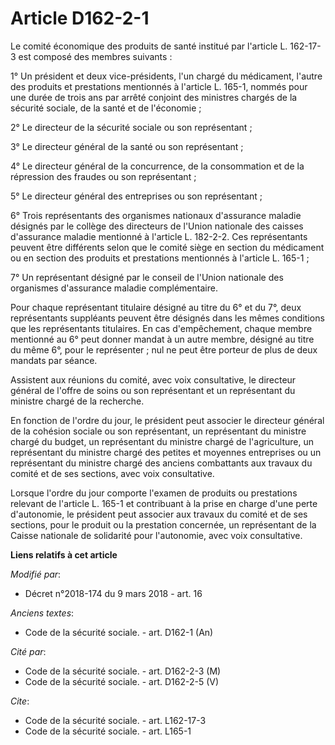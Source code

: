 # Article D162-2-1

Le comité économique des produits de santé institué par l'article L. 162-17-3 est composé des membres suivants :

1° Un président et deux vice-présidents, l'un chargé du médicament, l'autre des produits et prestations mentionnés à
l'article L. 165-1, nommés pour une durée de trois ans par arrêté conjoint des ministres chargés de la sécurité sociale, de
la santé et de l'économie ;

2° Le directeur de la sécurité sociale ou son représentant ;

3° Le directeur général de la santé ou son représentant ;

4° Le directeur général de la concurrence, de la consommation et de la répression des fraudes ou son représentant ;

5° Le directeur général des entreprises ou son représentant ;

6° Trois représentants des organismes nationaux d'assurance maladie désignés par le collège des directeurs de l'Union
nationale des caisses d'assurance maladie mentionné à l'article L. 182-2-2. Ces représentants peuvent être différents selon
que le comité siège en section du médicament ou en section des produits et prestations mentionnés à l'article L. 165-1 ;

7° Un représentant désigné par le conseil de l'Union nationale des organismes d'assurance maladie complémentaire.

Pour chaque représentant titulaire désigné au titre du 6° et du 7°, deux représentants suppléants peuvent être désignés dans
les mêmes conditions que les représentants titulaires. En cas d'empêchement, chaque membre mentionné au 6° peut donner mandat
à un autre membre, désigné au titre du même 6°, pour le représenter ; nul ne peut être porteur de plus de deux mandats par
séance.

Assistent aux réunions du comité, avec voix consultative, le directeur général de l'offre de soins ou son représentant et un
représentant du ministre chargé de la recherche.

En fonction de l'ordre du jour, le président peut associer le directeur général de la cohésion sociale ou son représentant,
un représentant du ministre chargé du budget, un représentant du ministre chargé de l'agriculture, un représentant du
ministre chargé des petites et moyennes entreprises ou un représentant du ministre chargé des anciens combattants aux travaux
du comité et de ses sections, avec voix consultative.

Lorsque l'ordre du jour comporte l'examen de produits ou prestations relevant de l'article L. 165-1 et contribuant à la prise
en charge d'une perte d'autonomie, le président peut associer aux travaux du comité et de ses sections, pour le produit ou la
prestation concernée, un représentant de la Caisse nationale de solidarité pour l'autonomie, avec voix consultative.

**Liens relatifs à cet article**

_Modifié par_:

  - Décret n°2018-174 du 9 mars 2018 - art. 16

_Anciens textes_:

  - Code de la sécurité sociale. - art. D162-1 (An)

_Cité par_:

  - Code de la sécurité sociale. - art. D162-2-3 (M)
  - Code de la sécurité sociale. - art. D162-2-5 (V)

_Cite_:

  - Code de la sécurité sociale. - art. L162-17-3
  - Code de la sécurité sociale. - art. L165-1
